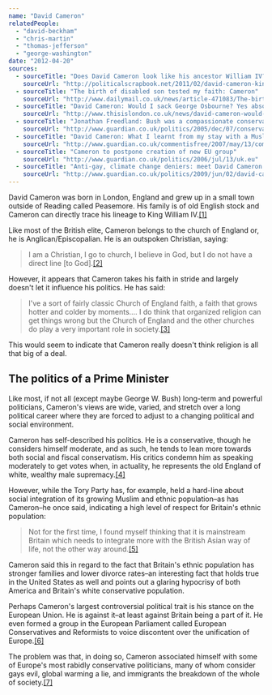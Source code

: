 ```yaml
---
name: "David Cameron"
relatedPeople:
  - "david-beckham"
  - "chris-martin"
  - "thomas-jefferson"
  - "george-washington"
date: "2012-04-20"
sources:
  - sourceTitle: "Does David Cameron look like his ancestor William IV?"
    sourceUrl: "http://politicalscrapbook.net/2011/02/david-cameron-king-william-iv/"
  - sourceTitle: "The birth of disabled son tested my faith: Cameron"
    sourceUrl: "http://www.dailymail.co.uk/news/article-471083/The-birth-disabled-son-tested-faith-Cameron.html"
  - sourceTitle: "David Cameron: Would I sack George Osbourne? Yes absolutely if I have to"
    sourceUrl: "http://www.thisislondon.co.uk/news/david-cameron-would-i-sack-george-osborne-yes-absolutely-if-i-have-to-6725380.html"
  - sourceTitle: "Jonathan Freedland: Bush was a compassionate conservative too"
    sourceUrl: "http://www.guardian.co.uk/politics/2005/dec/07/conservatives.toryleadership20051"
  - sourceTitle: "David Cameron: What I learnt from my stay with a Muslim family"
    sourceUrl: "http://www.guardian.co.uk/commentisfree/2007/may/13/comment.communities"
  - sourceTitle: "Cameron to postpone creation of new EU group"
    sourceUrl: "http://www.guardian.co.uk/politics/2006/jul/13/uk.eu"
  - sourceTitle: "Anti-gay, climate change deniers: meet David Cameron's new friends"
    sourceUrl: "http://www.guardian.co.uk/politics/2009/jun/02/david-cameron-alliance-polish-nationalists"
---
```


David Cameron was born in London, England and grew up in a small town outside of Reading called Peasemore. His family is of old English stock and Cameron can directly trace his lineage to King William IV.<a class="source-citation" href="#http://politicalscrapbook.net/2011/02/david-cameron-king-william-iv/" title="Does David Cameron look like his ancestor William IV?">[1]</a>

Like most of the British elite, Cameron belongs to the church of England or, he is Anglican/Episcopalian. He is an outspoken Christian, saying:

>I am a Christian, I go to church, I believe in God, but I do not have a direct line [to God].<a class="source-citation" href="#http://www.dailymail.co.uk/news/article-471083/The-birth-disabled-son-tested-faith-Cameron.html" title="The birth of disabled son tested my faith: Cameron">[2]</a>

However, it appears that Cameron takes his faith in stride and largely doesn't let it influence his politics. He has said:

>I've a sort of fairly classic Church of England faith, a faith that grows hotter and colder by moments…. I do think that organized religion can get things wrong but the Church of England and the other churches do play a very important role in society.<a class="source-citation" href="#http://www.thisislondon.co.uk/news/david-cameron-would-i-sack-george-osborne-yes-absolutely-if-i-have-to-6725380.html" title="David Cameron: Would I sack George Osbourne? Yes absolutely if I have to">[3]</a>

This would seem to indicate that Cameron really doesn't think religion is all that big of a deal.


## The politics of a Prime Minister

Like most, if not all (except maybe George W. Bush) long-term and powerful politicians, Cameron's views are wide, varied, and stretch over a long political career where they are forced to adjust to a changing political and social environment.

Cameron has self-described his politics. He is a conservative, though he considers himself moderate, and as such, he tends to lean more towards both social and fiscal conservatism. His critics condemn him as speaking moderately to get votes when, in actuality, he represents the old England of white, wealthy male supremacy.<a class="source-citation" href="#http://www.guardian.co.uk/politics/2005/dec/07/conservatives.toryleadership20051" title="Jonathan Freedland: Bush was a compassionate conservative too">[4]</a>

However, while the Tory Party has, for example, held a hard-line about social integration of its growing Muslim and ethnic population–as has Cameron–he once said, indicating a high level of respect for Britain's ethnic population:

>Not for the first time, I found myself thinking that it is mainstream Britain which needs to integrate more with the British Asian way of life, not the other way around.<a class="source-citation" href="#http://www.guardian.co.uk/commentisfree/2007/may/13/comment.communities" title="David Cameron: What I learnt from my stay with a Muslim family">[5]</a>

Cameron said this in regard to the fact that Britain's ethnic population has stronger families and lower divorce rates–an interesting fact that holds true in the United States as well and points out a glaring hypocrisy of both America and Britain's white conservative population.

Perhaps Cameron's largest controversial political trait is his stance on the European Union. He is against it–at least against Britain being a part of it. He even formed a group in the European Parliament called European Conservatives and Reformists to voice discontent over the unification of Europe.<a class="source-citation" href="#http://www.guardian.co.uk/politics/2006/jul/13/uk.eu" title="Cameron to postpone creation of new EU group">[6]</a>

The problem was that, in doing so, Cameron associated himself with some of Europe's most rabidly conservative politicians, many of whom consider gays evil, global warming a lie, and immigrants the breakdown of the whole of society.<a class="source-citation" href="#http://www.guardian.co.uk/politics/2009/jun/02/david-cameron-alliance-polish-nationalists" title="Anti-gay, climate change deniers: meet David Cameron&apos;s new friends">[7]</a>